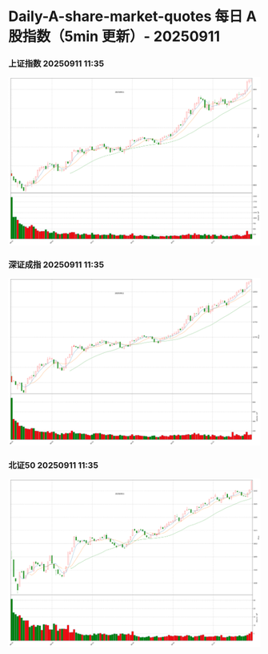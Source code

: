 
# Daily-A-share-market-quotes 每日 A 股指数（5min 更新）- 20250911

### 上证指数 20250911 11:35
![](./fig/2025/9/20250911-sh000001.png)

### 深证成指 20250911 11:35
![](./fig/2025/9/20250911-sz399001.png)

### 北证50 20250911 11:35
![](./fig/2025/9/20250911-bj899050.png)
